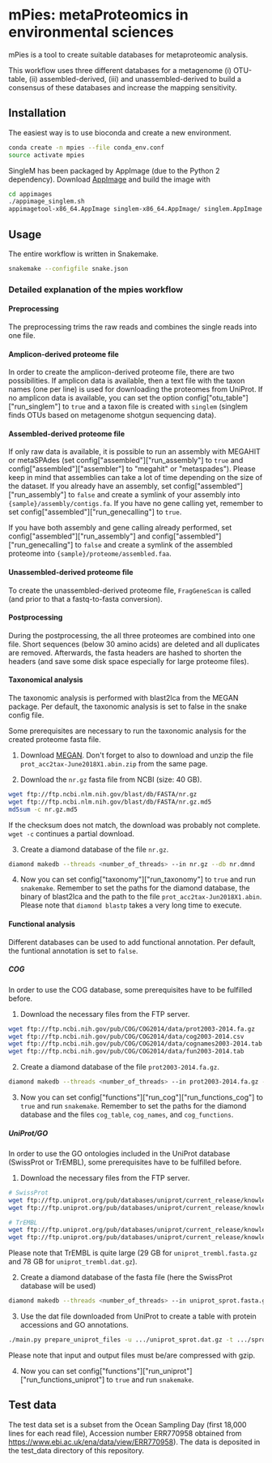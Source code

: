 # mPies: metaProteomics in environmental sciences

mPies is a tool to create suitable databases for metaproteomic analysis. 

This workflow uses three different databases for a metagenome (i) OTU-table, (ii) assembled-derived, (iii) and
unassembled-derived to build a consensus of these databases and increase the mapping sensitivity.

## Installation

The easiest way is to use bioconda and create a new environment. 

```bash
conda create -n mpies --file conda_env.conf
source activate mpies
```

SingleM has been packaged by AppImage (due to the Python 2 dependency).  Download 
[AppImage](https://github.com/probonopd/AppImageKit/releases) and build the image with

```bash
cd appimages
./appimage_singlem.sh
appimagetool-x86_64.AppImage singlem-x86_64.AppImage/ singlem.AppImage
```

## Usage

The entire workflow is written in Snakemake.

```bash
snakemake --configfile snake.json
```

### Detailed explanation of the mpies workflow

#### Preprocessing

The preprocessing trims the raw reads and combines the single reads into one file.

#### Amplicon-derived proteome file

In order to create the amplicon-derived proteome file, there are two possibilities. If amplicon data is available,
then a text file with the taxon names (one per line) is used for downloading the proteomes from UniProt. If no
amplicon data is available, you can set the option config["otu_table"]["run_singlem"] to `true` and a taxon file is
created with `singlem` (singlem finds OTUs based on metagenome shotgun sequencing data).

#### Assembled-derived proteome file

If only raw data is available, it is possible to run an assembly with MEGAHIT or metaSPAdes (set
config["assembled"]["run_assembly"] to `true` and config["assembled"]["assembler"] to "megahit" or "metaspades").
Please keep in mind that assemblies can take a lot of time depending on the size of the dataset. If you already have an
assembly, set config["assembled"]["run_assembly"] to `false` and create a symlink of your assembly into
`{sample}/assembly/contigs.fa`. If you have no gene calling yet, remember to set config["assembled"]["run_genecalling"]
to `true`.

If you have both assembly and gene calling already performed, set config["assembled"]["run_assembly"] and
config["assembled"]["run_genecalling"] to `false` and create a symlink of the assembled proteome into
`{sample}/proteome/assembled.faa`.

#### Unassembled-derived proteome file

To create the unassembled-derived proteome file, `FragGeneScan` is called (and prior to that a fastq-to-fasta
conversion).

#### Postprocessing

During the postprocessing, the all three proteomes are combined into one file. Short sequences (below 30 amino acids)
are deleted and all duplicates are removed. Afterwards, the fasta headers are hashed to shorten the headers (and save
some disk space especially for large proteome files).

#### Taxonomical analysis

The taxonomic analysis is performed with blast2lca from the MEGAN package. Per default, the taxonomic analysis is set
to false in the snake config file.

Some prerequisites are necessary to run the taxonomic analysis for the created proteome fasta file.

1. Download [MEGAN](http://ab.inf.uni-tuebingen.de/data/software/megan6/download/welcome.html). Don't forget to also
to download and unzip the file `prot_acc2tax-June2018X1.abin.zip` from the same page.

2. Download the `nr.gz` fasta file from NCBI (size: 40 GB).

```bash
wget ftp://ftp.ncbi.nlm.nih.gov/blast/db/FASTA/nr.gz
wget ftp://ftp.ncbi.nlm.nih.gov/blast/db/FASTA/nr.gz.md5
md5sum -c nr.gz.md5
```

If the checksum does not match, the download was probably not complete. `wget -c` continues a partial download.

3. Create a diamond database of the file `nr.gz`.

```bash
diamond makedb --threads <number_of_threads> --in nr.gz --db nr.dmnd
```

4. Now you can set config["taxonomy"]["run_taxonomy"] to `true` and run `snakemake`. Remember to set the paths for the
diamond database, the binary of blast2lca and the path to the file `prot_acc2tax-Jun2018X1.abin`. Please note that
`diamond blastp` takes a very long time to execute. 

#### Functional analysis

Different databases can be used to add functional annotation. Per default, the funtional annotation is set to `false`.

##### COG

In order to use the COG database, some prerequisites have to be fulfilled before.

1. Download the necessary files from the FTP server.

```bash
wget ftp://ftp.ncbi.nih.gov/pub/COG/COG2014/data/prot2003-2014.fa.gz
wget ftp://ftp.ncbi.nih.gov/pub/COG/COG2014/data/cog2003-2014.csv
wget ftp://ftp.ncbi.nih.gov/pub/COG/COG2014/data/cognames2003-2014.tab
wget ftp://ftp.ncbi.nih.gov/pub/COG/COG2014/data/fun2003-2014.tab
```

2. Create a diamond database of the file `prot2003-2014.fa.gz`.

```bash
diamond makedb --threads <number_of_threads> --in prot2003-2014.fa.gz --db cog.dmnd
```

3. Now you can set config["functions"]["run_cog"]["run_functions_cog"] to `true` and run `snakemake`. Remember to set
the paths for the diamond database and the files `cog_table`, `cog_names`, and `cog_functions`.

##### UniProt/GO

In order to use the GO ontologies included in the UniProt database (SwissProt or TrEMBL), some prerequisites have to
be fulfilled before.

1. Download the necessary files from the FTP server.

```bash
# SwissProt
wget ftp://ftp.uniprot.org/pub/databases/uniprot/current_release/knowledgebase/complete/uniprot_sprot.fasta.gz
wget ftp://ftp.uniprot.org/pub/databases/uniprot/current_release/knowledgebase/complete/uniprot_sprot.dat.gz

# TrEMBL
wget ftp://ftp.uniprot.org/pub/databases/uniprot/current_release/knowledgebase/complete/uniprot_trembl.fasta.gz
wget ftp://ftp.uniprot.org/pub/databases/uniprot/current_release/knowledgebase/complete/uniprot_trembl.dat.gz
```

Please note that TrEMBL is quite large (29 GB for `uniprot_trembl.fasta.gz` and 78 GB for `uniprot_trembl.dat.gz`).

2. Create a diamond database of the fasta file (here the SwissProt database will be used)

```bash
diamond makedb --threads <number_of_threads> --in uniprot_sprot.fasta.gz --db sprot.dmnd
```

3. Use the dat file downloaded from UniProt to create a table with protein accessions and GO annotations.

```bash
./main.py prepare_uniprot_files -u .../uniprot_sprot.dat.gz -t .../sprot.table.gz
```

Please note that input and output files must be/are compressed with gzip.

4. Now you can set config["functions"]["run_uniprot"]["run_functions_uniprot"] to `true` and run `snakemake`.

## Test data

The test data set is a subset from the Ocean Sampling Day (first 18,000 lines for each read file), Accession number
ERR770958 obtained from https://www.ebi.ac.uk/ena/data/view/ERR770958). The data is deposited in the test_data
directory of this repository.

